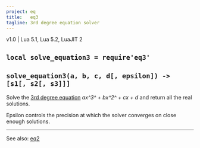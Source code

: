 ```yaml
---
project: eq
title:   eq3
tagline: 3rd degree equation solver
---
```


v1.0 | Lua 5.1, Lua 5.2, LuaJIT 2

## `local solve_equation3 = require'eq3'`

## `solve_equation3(a, b, c, d[, epsilon]) -> [s1[, s2[, s3]]]`

Solve the [3rd degree equation][1] *ax^3^ + bx^2^ + cx + d* and return all the real solutions.

Epsilon controls the precision at which the solver converges on close enough solutions.

----
See also: [eq2](eq2.html)

[1]: http://en.wikipedia.org/wiki/Cubic_function


